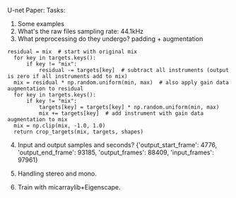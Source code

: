 
U-net Paper:
Tasks:
1. Some examples
2. What's the raw files sampling rate: 44.1kHz
3. What preprocessing do they undergo?
  padding + augmentation
  
  ```
  residual = mix  # start with original mix
    for key in targets.keys():
        if key != "mix":
            residual -= targets[key]  # subtract all instruments (output is zero if all instruments add to mix)
    mix = residual * np.random.uniform(min, max)  # also apply gain data augmentation to residual
    for key in targets.keys():
        if key != "mix":
            targets[key] = targets[key] * np.random.uniform(min, max)
            mix += targets[key]  # add instrument with gain data augmentation to mix
    mix = np.clip(mix, -1.0, 1.0)
    return crop_targets(mix, targets, shapes)
  ```


4. Input and output samples and seconds?
    {'output_start_frame': 4776,
     'output_end_frame': 93185,
     'output_frames': 88409,
     'input_frames': 97961}

6. Handling stereo and mono.

7. Train with micarraylib+Eigenscape.
